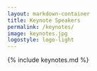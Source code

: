 ```yaml
---
layout: markdown-container
title: Keynote Speakers
permalink: /keynotes/
image: keynotes.jpg
logostyle: logo-light
---
```


{% include keynotes.md %}
